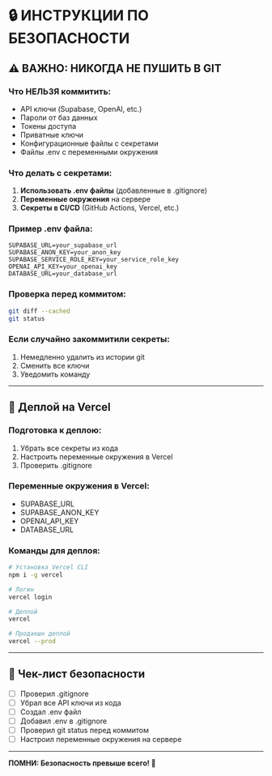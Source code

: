 # 🔒 ИНСТРУКЦИИ ПО БЕЗОПАСНОСТИ

## ⚠️ ВАЖНО: НИКОГДА НЕ ПУШИТЬ В GIT

### Что НЕЛЬЗЯ коммитить:
- API ключи (Supabase, OpenAI, etc.)
- Пароли от баз данных
- Токены доступа
- Приватные ключи
- Конфигурационные файлы с секретами
- Файлы .env с переменными окружения

### Что делать с секретами:
1. **Использовать .env файлы** (добавленные в .gitignore)
2. **Переменные окружения** на сервере
3. **Секреты в CI/CD** (GitHub Actions, Vercel, etc.)

### Пример .env файла:
```env
SUPABASE_URL=your_supabase_url
SUPABASE_ANON_KEY=your_anon_key
SUPABASE_SERVICE_ROLE_KEY=your_service_role_key
OPENAI_API_KEY=your_openai_key
DATABASE_URL=your_database_url
```

### Проверка перед коммитом:
```bash
git diff --cached
git status
```

### Если случайно закоммитили секреты:
1. Немедленно удалить из истории git
2. Сменить все ключи
3. Уведомить команду

---

## 🚀 Деплой на Vercel

### Подготовка к деплою:
1. Убрать все секреты из кода
2. Настроить переменные окружения в Vercel
3. Проверить .gitignore

### Переменные окружения в Vercel:
- SUPABASE_URL
- SUPABASE_ANON_KEY
- OPENAI_API_KEY
- DATABASE_URL

### Команды для деплоя:
```bash
# Установка Vercel CLI
npm i -g vercel

# Логин
vercel login

# Деплой
vercel

# Продакшн деплой
vercel --prod
```

---

## 📝 Чек-лист безопасности

- [ ] Проверил .gitignore
- [ ] Убрал все API ключи из кода
- [ ] Создал .env файл
- [ ] Добавил .env в .gitignore
- [ ] Проверил git status перед коммитом
- [ ] Настроил переменные окружения на сервере

---

**ПОМНИ: Безопасность превыше всего! 🔐** 